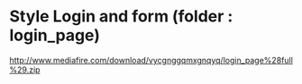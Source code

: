 # Style Login and form (folder : login_page)
http://www.mediafire.com/download/vycgnggqmxgnqyq/login_page%28full%29.zip
